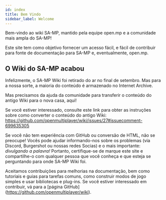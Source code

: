 ```yaml
---
id: index
title: Bem Vindo
sidebar_label: Welcome
---
```


Bem-vindo ao wiki SA-MP, mantido pela equipe open.mp e a comunidade mais ampla do SA-MP!

Este site tem como objetivo fornecer um acesso fácil, e fácil de contribuir para
fonte de documentação para SA-MP e, eventualmente, open.mp.

## O Wiki do SA-MP acabou

Infelizmente, o SA-MP Wiki foi retirado do ar no final de setembro. Mas para a nossa sorte, a maioria
do conteúdo é armazenado no Internet Archive.

Mas precisamos da ajuda da comunidade para transferir o conteúdo do antigo Wiki para o nova
casa, aqui!

Se você estiver interessado, consulte este link para obter as instruções sobre como converter o conteúdo do antigo Wiki:
https://github.com/openmultiplayer/wiki/issues/27#issuecomment-699635305

Se você não tem experiência com GitHub ou conversão de HTML, não se preocupe! Vocês
pode ajudar informando-nos sobre os problemas (via Discord, Burgershot ou nossas redes
Socias) e o mais importante: _divulgando a palavra!_ Portanto, certifique-se de
marque este site e compartilhe-o com qualquer pessoa que você conheça e que esteja se perguntando para onde
SA-MP Wiki foi.

Aceitamos contribuições para melhorias na documentação, bem como tutoriais
e guias para tarefas comuns, como construir modos de jogo simples e usar
bibliotecas e plug-ins. Se você estiver interessado em contribuir, vá para
a [página GitHub] (https://github.com/openmultiplayer/wiki).
